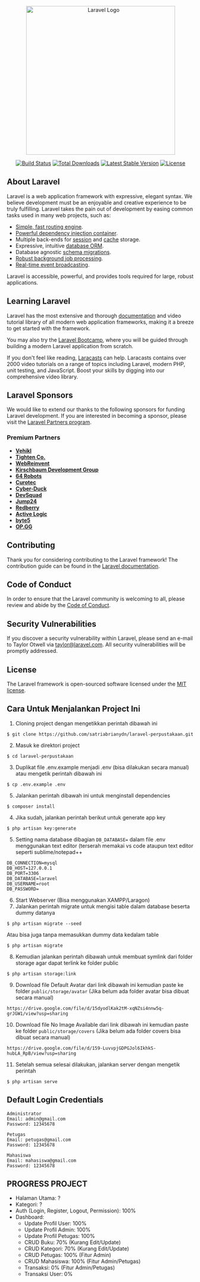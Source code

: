 <p align="center"><a href="https://laravel.com" target="_blank"><img src="https://raw.githubusercontent.com/laravel/art/master/logo-lockup/5%20SVG/2%20CMYK/1%20Full%20Color/laravel-logolockup-cmyk-red.svg" width="400" alt="Laravel Logo"></a></p>

<p align="center">
<a href="https://github.com/laravel/framework/actions"><img src="https://github.com/laravel/framework/workflows/tests/badge.svg" alt="Build Status"></a>
<a href="https://packagist.org/packages/laravel/framework"><img src="https://img.shields.io/packagist/dt/laravel/framework" alt="Total Downloads"></a>
<a href="https://packagist.org/packages/laravel/framework"><img src="https://img.shields.io/packagist/v/laravel/framework" alt="Latest Stable Version"></a>
<a href="https://packagist.org/packages/laravel/framework"><img src="https://img.shields.io/packagist/l/laravel/framework" alt="License"></a>
</p>

## About Laravel

Laravel is a web application framework with expressive, elegant syntax. We believe development must be an enjoyable and creative experience to be truly fulfilling. Laravel takes the pain out of development by easing common tasks used in many web projects, such as:

- [Simple, fast routing engine](https://laravel.com/docs/routing).
- [Powerful dependency injection container](https://laravel.com/docs/container).
- Multiple back-ends for [session](https://laravel.com/docs/session) and [cache](https://laravel.com/docs/cache) storage.
- Expressive, intuitive [database ORM](https://laravel.com/docs/eloquent).
- Database agnostic [schema migrations](https://laravel.com/docs/migrations).
- [Robust background job processing](https://laravel.com/docs/queues).
- [Real-time event broadcasting](https://laravel.com/docs/broadcasting).

Laravel is accessible, powerful, and provides tools required for large, robust applications.

## Learning Laravel

Laravel has the most extensive and thorough [documentation](https://laravel.com/docs) and video tutorial library of all modern web application frameworks, making it a breeze to get started with the framework.

You may also try the [Laravel Bootcamp](https://bootcamp.laravel.com), where you will be guided through building a modern Laravel application from scratch.

If you don't feel like reading, [Laracasts](https://laracasts.com) can help. Laracasts contains over 2000 video tutorials on a range of topics including Laravel, modern PHP, unit testing, and JavaScript. Boost your skills by digging into our comprehensive video library.

## Laravel Sponsors

We would like to extend our thanks to the following sponsors for funding Laravel development. If you are interested in becoming a sponsor, please visit the [Laravel Partners program](https://partners.laravel.com).

### Premium Partners

- **[Vehikl](https://vehikl.com/)**
- **[Tighten Co.](https://tighten.co)**
- **[WebReinvent](https://webreinvent.com/)**
- **[Kirschbaum Development Group](https://kirschbaumdevelopment.com)**
- **[64 Robots](https://64robots.com)**
- **[Curotec](https://www.curotec.com/services/technologies/laravel/)**
- **[Cyber-Duck](https://cyber-duck.co.uk)**
- **[DevSquad](https://devsquad.com/hire-laravel-developers)**
- **[Jump24](https://jump24.co.uk)**
- **[Redberry](https://redberry.international/laravel/)**
- **[Active Logic](https://activelogic.com)**
- **[byte5](https://byte5.de)**
- **[OP.GG](https://op.gg)**

## Contributing

Thank you for considering contributing to the Laravel framework! The contribution guide can be found in the [Laravel documentation](https://laravel.com/docs/contributions).

## Code of Conduct

In order to ensure that the Laravel community is welcoming to all, please review and abide by the [Code of Conduct](https://laravel.com/docs/contributions#code-of-conduct).

## Security Vulnerabilities

If you discover a security vulnerability within Laravel, please send an e-mail to Taylor Otwell via [taylor@laravel.com](mailto:taylor@laravel.com). All security vulnerabilities will be promptly addressed.

## License

The Laravel framework is open-sourced software licensed under the [MIT license](https://opensource.org/licenses/MIT).

## Cara Untuk Menjalankan Project Ini
1. Cloning project dengan mengetikkan perintah dibawah ini
```
$ git clone https://github.com/satriabrianydn/laravel-perpustakaan.git
```
2. Masuk ke direktori project
```
$ cd laravel-perpustakaan
```
3. Duplikat file .env.example menjadi .env (bisa dilakukan secara manual) atau mengetik perintah dibawah ini
```
$ cp .env.example .env
```
5. Jalankan perintah dibawah ini untuk menginstall dependencies
```
$ composer install
```
4. Jika sudah, jalankan perintah berikut untuk generate app key
```
$ php artisan key:generate
```
5. Setting nama database dibagian ```DB_DATABASE=``` dalam file .env menggunakan text editor (terserah memakai vs code ataupun text editor seperti sublime/notepad++
```
DB_CONNECTION=mysql
DB_HOST=127.0.0.1
DB_PORT=3306
DB_DATABASE=laravel
DB_USERNAME=root
DB_PASSWORD=
```
6. Start Webserver (Bisa menggunakan XAMPP/Laragon)
7. Jalankan perintah migrate untuk mengisi table dalam database beserta dummy datanya
```
$ php artisan migrate --seed
```
Atau bisa juga tanpa memasukkan dummy data kedalam table
```
$ php artisan migrate
```
8. Kemudian jalankan perintah dibawah untuk membuat symlink dari folder storage agar dapat terlink ke folder public
```
$ php artisan storage:link
```
9. Download file Default Avatar dari link dibawah ini kemudian paste ke folder ```public/storage/avatar``` (Jika belum ada folder avatar bisa dibuat secara manual)
```
https://drive.google.com/file/d/15dyodlKak2tM-xqNZsi4nnw5q-grJGW1/view?usp=sharing
```
10. Download file No Image Available dari link dibawah ini kemudian paste ke folder ```public/storage/covers``` (Jika belum ada folder covers bisa dibuat secara manual)
```
https://drive.google.com/file/d/159-LuvvpjGDPGJol6IkhkS-hubLA_RpB/view?usp=sharing
```
11. Setelah semua selesai dilakukan, jalankan server dengan mengetik perintah
```
$ php artisan serve
```

## Default Login Credentials

```
Administrator
Email: admin@gmail.com
Password: 12345678

Petugas
Email: petugas@gmail.com
Password: 12345678

Mahasiswa
Email: mahasiswa@gmail.com
Password: 12345678
```

## PROGRESS PROJECT
- Halaman Utama: ?
- Kategori: ?
- Auth (Login, Register, Logout, Permission): 100%
- Dashboard:
	- Update Profil User: 100%
	- Update Profil Admin: 100%
	- Update Profil Petugas: 100%
	- CRUD Buku: 70% (Kurang Edit/Update)
	- CRUD Kategori: 70% (Kurang Edit/Update)
	- CRUD Petugas: 100% (Fitur Admin)
	- CRUD Mahasiswa: 100% (Fitur Admin/Petugas)
	- Transaksi: 0% (Fitur Admin/Petugas)
	- Transaksi User: 0%
